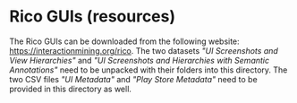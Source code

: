 
# Rico GUIs (resources)

  
  

The Rico GUIs can be downloaded from the following website: https://interactionmining.org/rico. The two datasets *"UI Screenshots and View Hierarchies"* and *"UI Screenshots and Hierarchies with Semantic Annotations"* need to be unpacked with their folders into this directory. The two CSV files *"UI Metadata"* and *"Play Store Metadata"* need to be provided in this directory as well.